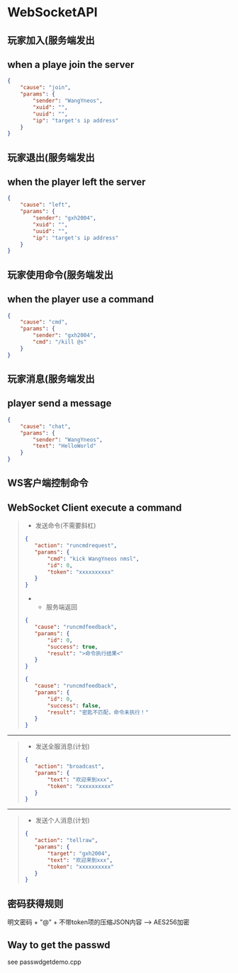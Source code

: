 # WebSocketAPI


## 玩家加入(服务端发出
## when a playe join the server
```json
{
    "cause": "join",
    "params": {
        "sender": "WangYneos",
        "xuid": "",
        "uuid": "",
        "ip": "target's ip address"
    }
}
```

## 玩家退出(服务端发出
## when the player left the server
```json
{
    "cause": "left",
    "params": {
        "sender": "gxh2004",
        "xuid": "",
        "uuid": "",
        "ip": "target's ip address"
    }
}
```
## 玩家使用命令(服务端发出
## when the player use a command
```json
{
    "cause": "cmd",
    "params": {
        "sender": "gxh2004",
        "cmd": "/kill @s"
    }
}
```
## 玩家消息(服务端发出
## player send a message
```json
{
    "cause": "chat",
    "params": {
        "sender": "WangYneos",
        "text": "HelloWorld"
    }
}
```


## WS客户端控制命令
## WebSocket Client execute a command
> - 发送命令(不需要斜杠)
>```json
>{
>    "action": "runcmdrequest",
>    "params": {
>        "cmd": "kick WangYneos nmsl",
>        "id": 0,
>        "token": "xxxxxxxxxx"
>    }
>}
>```
> - - 服务端返回
>```json 
>{
>    "cause": "runcmdfeedback",
>    "params": {
>        "id": 0,
>        "success": true,
>        "result": ">命令执行结果<"
>    }
>}
>```
>```json
>{
>    "cause": "runcmdfeedback",
>    "params": {
>        "id": 0,
>        "success": false,
>        "result": "密匙不匹配，命令未执行！"
>    }
>}
>```
---
> - 发送全服消息(计划)
>```json
>{
>    "action": "broadcast",
>    "params": {
>        "text": "欢迎来到xxx",
>        "token": "xxxxxxxxxx"
>    }
>}
>```
---
> - 发送个人消息(计划)
>```json
>{
>    "action": "tellraw",
>    "params": {
>        "target": "gxh2004",
>        "text": "欢迎来到xxx",
>        "token": "xxxxxxxxxx"
>    }
>}
>```


## 密码获得规则
明文密码 + "@" + 不带token项的压缩JSON内容 --> AES256加密

## Way to get the passwd
see passwdgetdemo.cpp